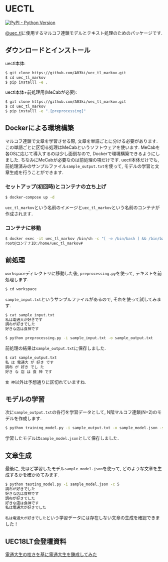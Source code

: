 # UECTL
[![PyPI - Python Version](https://img.shields.io/pypi/pyversions/uectl?color=004D80)](https://www.python.org)

[@uec_tl](https://twitter.com/uec_tl)に使用するマルコフ連鎖モデルとテキスト処理のためのパッケージです.


## ダウンロードとインストール

uectl本体:

```bash
$ git clone https://github.com/A03ki/uec_tl_markov.git
$ cd uec_tl_markov
$ pip installl -e .
```

uectl本体+前処理用(MeCabが必要):

```bash
$ git clone https://github.com/A03ki/uec_tl_markov.git
$ cd uec_tl_markov
$ pip installl -e ".[preprocessing]"
```


## Dockerによる環境構築
マルコフ連鎖で文章を学習させる際, 文章を単語ごとに分ける必要があります.  この単語ごとに区切る処理はMeCabというソフトウェアを使います. MeCabを各OSに応じて導入するのは少し面倒なので, Dockerで環境構築できるようにしました.  ちなみにMeCabが必要なのは前処理の項だけです. uectl本体だけでも, 前処理済みのサンプルファイル`sample_output.txt`を使って, モデルの学習と文章生成を行うことができます.

### セットアップ(初回時)とコンテナの立ち上げ

```bash
$ docker-compose up -d
```
`uec_tl_markov`という名前のイメージと`uec_tl_markov`という名前のコンテナが作成されます.

### コンテナに移動

```bash
$ docker exec -it uec_tl_markov /bin/sh -c "[ -e /bin/bash ] && /bin/bash || /bin/sh"
root@コンテナID:/home/uec_tl_markov#
```


## 前処理

`workspace`ディレクトリに移動した後, `preprocessing.py`を使って, テキストを前処理します.

```bash
$ cd workspace
```

`sample_input.txt`というサンプルファイルがあるので, それを使って試してみます.

```bash
$ cat sample_input.txt
私は電通大が好きです
調布が好きでした
好きな店は食神です
```

```bash
$ python preprocessing.py -i sample_input.txt -o sample_output.txt
```

前処理の結果は`sample_output.txt`に保存しました.

```bash
$ cat sample_output.txt
私 は 電通大 が 好き です 
調布 が 好き でし た 
好き な 店 は 食 神 です 
```

`食 神`以外は予想通りに区切れていますね.


## モデルの学習

次に`sample_output.txt`の各行を学習データとして, N階マルコフ連鎖(N=2)のモデルを作成します.

```bash
$ python training_model.py -i sample_output.txt -o sample_model.json -s 2
```

 学習したモデルは`sample_model.json`として保存しました.

## 文章生成

最後に, 先ほど学習したモデル`sample_model.json`を使って, どのような文章を生成するかを確かめてみます.

```bash
$ python testing_model.py -i sample_model.json -c 5
調布が好きでした
好きな店は食神です
調布が好きでした
好きな店は食神です
私は電通大が好きでした
```

`私は電通大が好きでした`という学習データには存在しない文章の生成を確認できました！

## UEC18LT会登壇資料

[電通大生の呟きを基に電通大生を錬成してみた](https://drive.google.com/file/d/1ikgyyDTF_J_rWt-zv61FHH-gi1kVQL89/view?usp=sharing)

